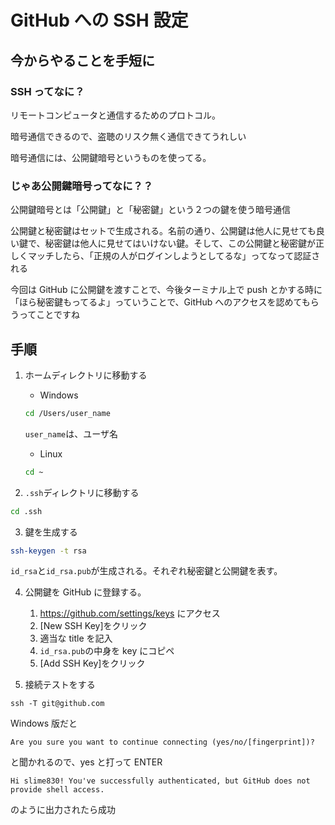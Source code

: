 # GitHub への SSH 設定

## 今からやることを手短に

### SSH ってなに？

リモートコンピュータと通信するためのプロトコル。

暗号通信できるので、盗聴のリスク無く通信できてうれしい

暗号通信には、公開鍵暗号というものを使ってる。

### じゃあ公開鍵暗号ってなに？？

公開鍵暗号とは「公開鍵」と「秘密鍵」という２つの鍵を使う暗号通信

公開鍵と秘密鍵はセットで生成される。名前の通り、公開鍵は他人に見せても良い鍵で、秘密鍵は他人に見せてはいけない鍵。そして、この公開鍵と秘密鍵が正しくマッチしたら、「正規の人がログインしようとしてるな」ってなって認証される

今回は GitHub に公開鍵を渡すことで、今後ターミナル上で push とかする時に「ほら秘密鍵もってるよ」っていうことで、GitHub へのアクセスを認めてもらうってことですね

## 手順

1. ホームディレクトリに移動する

   - Windows

   ```bash
   cd /Users/user_name
   ```

   `user_name`は、ユーザ名

   - Linux

   ```bash
   cd ~
   ```

2. `.ssh`ディレクトリに移動する

```bash
cd .ssh
```

3. 鍵を生成する

```bash
ssh-keygen -t rsa
```

`id_rsa`と`id_rsa.pub`が生成される。それぞれ秘密鍵と公開鍵を表す。

4. 公開鍵を GitHub に登録する。

   1. https://github.com/settings/keys にアクセス
   2. [New SSH Key]をクリック
   3. 適当な title を記入
   4. `id_rsa.pub`の中身を key にコピペ
   5. [Add SSH Key]をクリック

5. 接続テストをする

```
ssh -T git@github.com
```

Windows 版だと

```
Are you sure you want to continue connecting (yes/no/[fingerprint])?
```

と聞かれるので、yes と打って ENTER

```
Hi slime830! You've successfully authenticated, but GitHub does not provide shell access.
```

のように出力されたら成功
